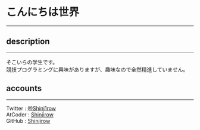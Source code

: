 # こんにちは世界
---

## description
---

そこいらの学生です。  
競技プログラミングに興味がありますが、趣味なので全然精進していません。  

## accounts
---

Twitter : [@Shinj1row](https://twitter.com/Shinj1row)  
AtCoder : [Shinjirow](https://beta.atcoder.jp/users/Shinjirow)  
GitHub : [Shinjirow](https://github.com/Shinjirow) 

